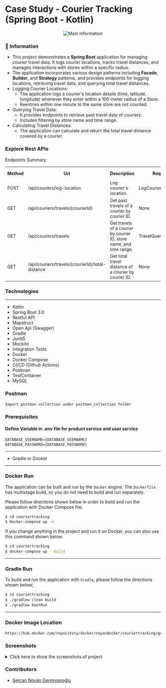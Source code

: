 # Case Study - Courier Tracking (Spring Boot - Kotlin)

<p align="center">
    <img src="screenshots/spring_boot_microservices_courier_tracking_main.png" alt="Main Information" width="700" height="500">
</p>

### 📖 Information

<ul style="list-style-type:disc">
  <li>This project demonstrates a <b>Spring Boot</b> application for managing courier travel data. It logs courier locations, tracks travel distances, and manages interactions with stores within a specific radius.</li>
  <li>The application incorporates various design patterns including <b>Facade</b>, <b>Builder</b>, and <b>Strategy</b> patterns, and provides endpoints for logging locations, retrieving travel data, and querying total travel distances.</li>
  <li>Logging Courier Locations:
    <ul>
      <li>The application logs a courier's location details (time, latitude, longitude) whenever they enter within a 100-meter radius of a Store.</li>
      <li>Reentries within one minute to the same store are not counted.</li>
    </ul>
  </li>
  <li>Querying Travel Data:
    <ul>
      <li>It provides endpoints to retrieve past travel data of couriers.</li>
      <li>Includes filtering by store name and time range.</li>
    </ul>
  </li>
  <li>Calculating Travel Distances:
    <ul>
      <li>The application can calculate and return the total travel distance covered by a courier.</li>
    </ul>
  </li>
</ul>


### Explore Rest APIs

Endpoints Summary
<table style="width:100%">
  <tr>
      <th>Method</th>
      <th>Url</th>
      <th>Description</th>
      <th>Request Body</th>
      <th>Path Variable</th>
      <th>Response</th>
  </tr>
  <tr>
      <td>POST</td>
      <td>/api/couriers/log-location</td>
      <td>Log courier's location.</td>
      <td>LogCourierLocationRequest</td>
      <td>None</td>
      <td>CustomResponse&lt;String&gt;</td>
  </tr>
  <tr>
      <td>GET</td>
      <td>/api/couriers/travels/{courierId}</td>
      <td>Get past travels of a courier by courier ID.</td>
      <td>None</td>
      <td>courierId (UUID)</td>
      <td>CustomResponse&lt;List&lt;CourierResponse&gt;&gt;</td>
  </tr>
  <tr>
      <td>GET</td>
      <td>/api/couriers/travels</td>
      <td>Get travels of a courier by courier ID, store name, and time range.</td>
      <td>TravelQueryRequest</td>
      <td>None</td>
      <td>CustomResponse&lt;List&lt;CourierResponse&gt;&gt;</td>
  </tr>
  <tr>
      <td>GET</td>
      <td>/api/couriers/travels/{courierId}/total-distance</td>
      <td>Get total travel distance of a courier by courier ID.</td>
      <td>None</td>
      <td>courierId (UUID)</td>
      <td>CustomResponse&lt;String&gt;</td>
  </tr>
</table>


### Technologies

---
- Kotlin
- Spring Boot 3.0
- Restful API
- Mapstruct
- Open Api (Swagger)
- Gradle
- Junit5
- Mockito
- Integration Tests
- Docker
- Docker Compose
- CI/CD (Github Actions)
- Postman
- TestContainer
- MySQL

### Postman

```
Import postman collection under postman_collection folder
```


### Prerequisites

#### Define Variable in .env file for product service and user service

```
DATABASE_USERNAME={DATABASE_USERNAME}
DATABASE_PASSWORD={DATABASE_PASSWORD}
```

---
- Gradle or Docker
---


### Docker Run
The application can be built and run by the `Docker` engine. The `Dockerfile` has multistage build, so you do not need to build and run separately.

Please follow directions shown below in order to build and run the application with Docker Compose file;

```sh
$ cd couriertracking
$ docker-compose up -d
```

If you change anything in the project and run it on Docker, you can also use this command shown below

```sh
$ cd couriertracking
$ docker-compose up --build
```

---
### Gradle Run
To build and run the application with `Gradle`, please follow the directions shown below;

```sh
$ cd couriertracking
$ ./gradlew clean build
$ ./gradlew bootRun
```

---
### Docker Image Location

```
https://hub.docker.com/repository/docker/noyandocker/couriertracking/general
```

### Screenshots

<details>
<summary>Click here to show the screenshots of project</summary>
    <p> Figure 1 </p>
    <img src ="screenshots/screenshot1.PNG">
    <p> Figure 2 </p>
    <img src ="screenshots/screenshot2.PNG">
    <p> Figure 3 </p>
    <img src ="screenshots/screenshot3.PNG">
    <p> Figure 4 </p>
    <img src ="screenshots/screenshot4.PNG">
    <p> Figure 5 </p>
    <img src ="screenshots/screenshot5.PNG">
    <p> Figure 6 </p>
    <img src ="screenshots/screenshot6.PNG">
    <p> Figure 7 </p>
    <img src ="screenshots/screenshot7.PNG">
    <p> Figure 8 </p>
    <img src ="screenshots/screenshot8.PNG">
</details>


### Contributors

- [Sercan Noyan Germiyanoğlu](https://github.com/Rapter1990)
